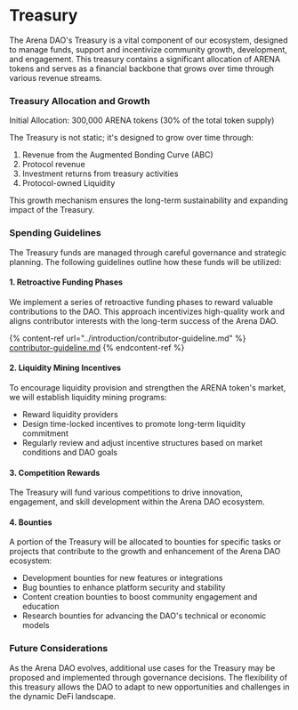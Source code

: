 # Treasury

The Arena DAO's Treasury is a vital component of our ecosystem, designed to manage funds, support and incentivize community growth, development, and engagement. This treasury contains a significant allocation of ARENA tokens and serves as a financial backbone that grows over time through various revenue streams.

### Treasury Allocation and Growth

Initial Allocation: 300,000 ARENA tokens (30% of the total token supply)

The Treasury is not static; it's designed to grow over time through:

1. Revenue from the Augmented Bonding Curve (ABC)
2. Protocol revenue
3. Investment returns from treasury activities
4. Protocol-owned Liquidity

This growth mechanism ensures the long-term sustainability and expanding impact of the Treasury.

### Spending Guidelines

The Treasury funds are managed through careful governance and strategic planning. The following guidelines outline how these funds will be utilized:

#### 1. Retroactive Funding Phases

We implement a series of retroactive funding phases to reward valuable contributions to the DAO. This approach incentivizes high-quality work and aligns contributor interests with the long-term success of the Arena DAO.

{% content-ref url="../introduction/contributor-guideline.md" %}
[contributor-guideline.md](../introduction/contributor-guideline.md)
{% endcontent-ref %}

#### 2. Liquidity Mining Incentives

To encourage liquidity provision and strengthen the ARENA token's market, we will establish liquidity mining programs:

* Reward liquidity providers
* Design time-locked incentives to promote long-term liquidity commitment
* Regularly review and adjust incentive structures based on market conditions and DAO goals

#### 3. Competition Rewards

The Treasury will fund various competitions to drive innovation, engagement, and skill development within the Arena DAO ecosystem.

#### 4. Bounties

A portion of the Treasury will be allocated to bounties for specific tasks or projects that contribute to the growth and enhancement of the Arena DAO ecosystem:

* Development bounties for new features or integrations
* Bug bounties to enhance platform security and stability
* Content creation bounties to boost community engagement and education
* Research bounties for advancing the DAO's technical or economic models

### Future Considerations

As the Arena DAO evolves, additional use cases for the Treasury may be proposed and implemented through governance decisions. The flexibility of this treasury allows the DAO to adapt to new opportunities and challenges in the dynamic DeFi landscape.
